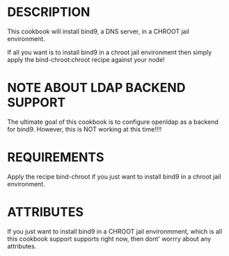 DESCRIPTION
===========

This cookbook will install bind9, a DNS server, in a CHROOT jail environment.

If all you want is to install bind9 in a chroot jail environment then
simply apply the bind-chroot:chroot recipe against your node!

NOTE ABOUT LDAP BACKEND SUPPORT
===============================

The ultimate goal of this cookbook is to configure openldap as a backend
for bind9.  However, this is NOT working at this time!!!!

REQUIREMENTS
============

Apply the recipe bind-chroot if you just want to install  bind9 in a chroot
jail environment.

ATTRIBUTES
==========

If you just want to install bind9 in a CHROOT jail environmment, which is 
all this cookbook support supports right now, then dont' worrry about any
attributes.
